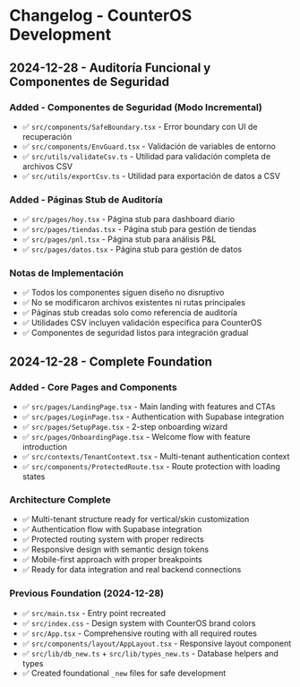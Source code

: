 # Changelog - CounterOS Development

## 2024-12-28 - Auditoría Funcional y Componentes de Seguridad
### Added - Componentes de Seguridad (Modo Incremental)
- ✅ `src/components/SafeBoundary.tsx` - Error boundary con UI de recuperación
- ✅ `src/components/EnvGuard.tsx` - Validación de variables de entorno
- ✅ `src/utils/validateCsv.ts` - Utilidad para validación completa de archivos CSV
- ✅ `src/utils/exportCsv.ts` - Utilidad para exportación de datos a CSV

### Added - Páginas Stub de Auditoría
- ✅ `src/pages/hoy.tsx` - Página stub para dashboard diario
- ✅ `src/pages/tiendas.tsx` - Página stub para gestión de tiendas  
- ✅ `src/pages/pnl.tsx` - Página stub para análisis P&L
- ✅ `src/pages/datos.tsx` - Página stub para gestión de datos

### Notas de Implementación
- ✅ Todos los componentes siguen diseño no disruptivo
- ✅ No se modificaron archivos existentes ni rutas principales
- ✅ Páginas stub creadas solo como referencia de auditoría
- ✅ Utilidades CSV incluyen validación específica para CounterOS
- ✅ Componentes de seguridad listos para integración gradual

## 2024-12-28 - Complete Foundation
### Added - Core Pages and Components
- ✅ `src/pages/LandingPage.tsx` - Main landing with features and CTAs
- ✅ `src/pages/LoginPage.tsx` - Authentication with Supabase integration
- ✅ `src/pages/SetupPage.tsx` - 2-step onboarding wizard 
- ✅ `src/pages/OnboardingPage.tsx` - Welcome flow with feature introduction
- ✅ `src/contexts/TenantContext.tsx` - Multi-tenant authentication context
- ✅ `src/components/ProtectedRoute.tsx` - Route protection with loading states

### Architecture Complete
- ✅ Multi-tenant structure ready for vertical/skin customization
- ✅ Authentication flow with Supabase integration
- ✅ Protected routing system with proper redirects
- ✅ Responsive design with semantic design tokens
- ✅ Mobile-first approach with proper breakpoints
- ✅ Ready for data integration and real backend connections

### Previous Foundation (2024-12-28)
- ✅ `src/main.tsx` - Entry point recreated
- ✅ `src/index.css` - Design system with CounterOS brand colors  
- ✅ `src/App.tsx` - Comprehensive routing with all required routes
- ✅ `src/components/layout/AppLayout.tsx` - Responsive layout component
- ✅ `src/lib/db_new.ts` + `src/lib/types_new.ts` - Database helpers and types
- ✅ Created foundational `_new` files for safe development